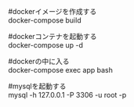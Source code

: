 #dockerイメージを作成する  
docker-compose build

#dockerコンテナを起動する  
docker-compose up -d

#dockerの中に入る  
docker-compose exec app bash

#mysqlを起動する  
mysql -h 127.0.0.1 -P 3306 -u root -p
